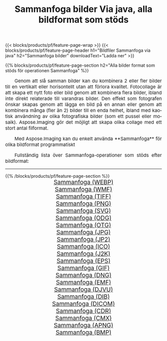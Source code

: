 ﻿---
title: Sammanfoga bilder Via java, alla bildformat som stöds 
weight: 3920
url: /sv/java/merge/ 
lang: sv
langdirlevel: 2
locales: zh-hans,ja,it,ru,de,es,fr,nl,id,lt,pl,pt,vi,tr,ko,zh-hant,ar,hi,th,sv,cs,uk,he
description: Med Aspose.Imaging kan du enkelt Sammanfoga bilder via java
---

{{< blocks/products/pf/feature-page-wrap >}}
{{< blocks/products/pf/feature-page-header h1="Bildfiler Sammanfoga via java" h2="Sammanfoga bilder" downloadText="Ladda ner" >}}


{{% blocks/products/pf/feature-page-section  h2="Alla bilder format som stöds för operationen Sammanfoga" %}}
<p align="justify" style="text-indent:2em;font-size:15px;">
Genom att slå samman bilder kan du kombinera 2 eller fler bilder till en vertikalt eller horisontellt utan att förlora kvalitet. Fotocollage är att skapa ett nytt foto eller bild genom att kombinera flera bilder, ibland inte direkt relaterade till varandras bilder. Den effekt som fotografen önskar skapas genom att lägga en bild på en annan eller genom att kombinera många (fler än 2) bilder till en enda helhet, ibland med kaotisk användning av olika fotografiska bilder (som ett pussel eller mosaik). Aspose.Imaging gör det möjligt att skapa olika collage med ett stort antal filformat.
</p>
<p align="justify" style="text-indent:2em;font-size:15px;">
Med Aspose.Imaging kan du enkelt använda **Sammanfoga** för olika bildformat programmatiskt
</p>
<p align="justify" style="text-indent:2em;font-size:15px;">
Fullständig lista över Sammanfoga-operationer som stöds efter bildformat:
</p>
<hr/>
{{% /blocks/products/pf/feature-page-section %}}
<div class="container-fluid productfamilypage bg-gray">
    <div class="convertypes bg-gray agp-content section">
        <div class="container">
		<div class="row other-converters" style="gap: 10px;font-size: 19px;text-align:center;">
		    <div class='col-md-2 other-converter remove-lp remove-rp'><a href="/imaging/sv/java/merge/webp/" style="padding:15px;">Sammanfoga (WEBP)</a></div><div class='col-md-2 other-converter remove-lp remove-rp'><a href="/imaging/sv/java/merge/wmf/" style="padding:15px;">Sammanfoga (WMF)</a></div><div class='col-md-2 other-converter remove-lp remove-rp'><a href="/imaging/sv/java/merge/tiff/" style="padding:15px;">Sammanfoga (TIFF)</a></div><div class='col-md-2 other-converter remove-lp remove-rp'><a href="/imaging/sv/java/merge/png/" style="padding:15px;">Sammanfoga (PNG)</a></div><div class='col-md-2 other-converter remove-lp remove-rp'><a href="/imaging/sv/java/merge/svg/" style="padding:15px;">Sammanfoga (SVG)</a></div><div class='col-md-2 other-converter remove-lp remove-rp'><a href="/imaging/sv/java/merge/odg/" style="padding:15px;">Sammanfoga (ODG)</a></div><div class='col-md-2 other-converter remove-lp remove-rp'><a href="/imaging/sv/java/merge/otg/" style="padding:15px;">Sammanfoga (OTG)</a></div><div class='col-md-2 other-converter remove-lp remove-rp'><a href="/imaging/sv/java/merge/jpg/" style="padding:15px;">Sammanfoga (JPG)</a></div><div class='col-md-2 other-converter remove-lp remove-rp'><a href="/imaging/sv/java/merge/jp2/" style="padding:15px;">Sammanfoga (JP2)</a></div><div class='col-md-2 other-converter remove-lp remove-rp'><a href="/imaging/sv/java/merge/ico/" style="padding:15px;">Sammanfoga (ICO)</a></div><div class='col-md-2 other-converter remove-lp remove-rp'><a href="/imaging/sv/java/merge/j2k/" style="padding:15px;">Sammanfoga (J2K)</a></div><div class='col-md-2 other-converter remove-lp remove-rp'><a href="/imaging/sv/java/merge/eps/" style="padding:15px;">Sammanfoga (EPS)</a></div><div class='col-md-2 other-converter remove-lp remove-rp'><a href="/imaging/sv/java/merge/gif/" style="padding:15px;">Sammanfoga (GIF)</a></div><div class='col-md-2 other-converter remove-lp remove-rp'><a href="/imaging/sv/java/merge/dng/" style="padding:15px;">Sammanfoga (DNG)</a></div><div class='col-md-2 other-converter remove-lp remove-rp'><a href="/imaging/sv/java/merge/emf/" style="padding:15px;">Sammanfoga (EMF)</a></div><div class='col-md-2 other-converter remove-lp remove-rp'><a href="/imaging/sv/java/merge/djvu/" style="padding:15px;">Sammanfoga (DJVU)</a></div><div class='col-md-2 other-converter remove-lp remove-rp'><a href="/imaging/sv/java/merge/dib/" style="padding:15px;">Sammanfoga (DIB)</a></div><div class='col-md-2 other-converter remove-lp remove-rp'><a href="/imaging/sv/java/merge/dicom/" style="padding:15px;">Sammanfoga (DICOM)</a></div><div class='col-md-2 other-converter remove-lp remove-rp'><a href="/imaging/sv/java/merge/cdr/" style="padding:15px;">Sammanfoga (CDR)</a></div><div class='col-md-2 other-converter remove-lp remove-rp'><a href="/imaging/sv/java/merge/cmx/" style="padding:15px;">Sammanfoga (CMX)</a></div><div class='col-md-2 other-converter remove-lp remove-rp'><a href="/imaging/sv/java/merge/apng/" style="padding:15px;">Sammanfoga (APNG)</a></div><div class='col-md-2 other-converter remove-lp remove-rp'><a href="/imaging/sv/java/merge/bmp/" style="padding:15px;">Sammanfoga (BMP)</a></div>
                </div>
        </div>
    </div>
</div>
<br/>
